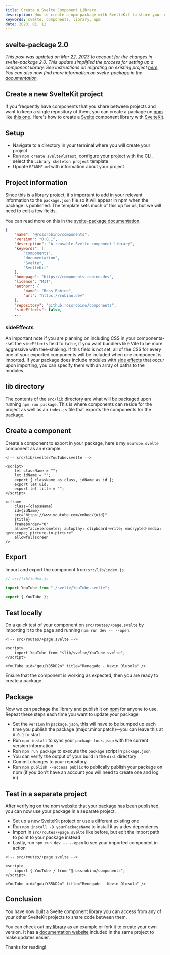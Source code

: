 ```yaml
---
title: Create a Svelte Component Library
description: How to create a npm package with SvelteKit to share your components between projects.
keywords: svelte, components, library, npm
date: 2023, 01, 12
---
```


## svelte-package 2.0

_This post was updated on Mar 22, 2023 to account for the changes in svelte-package 2.0. This update simplified the process for setting up a component library. See instructions on migrating an existing project [here](https://github.com/sveltejs/kit/pull/8922). You can also now find more information on svelte-package in the [documentation](https://kit.svelte.dev/docs/packaging)._

## Create a new SvelteKit project

If you frequently have components that you share between projects and want to keep a single repository of them, you can create a package on [npm](https://www.npmjs.com/) like [this one](https://github.com/rossrobino/drab). Here's how to create a [Svelte](https://svelte.dev) component library with [SvelteKit](https://kit.svelte.dev).

## Setup

- Navigate to a directory in your terminal where you will create your project
- Run `npm create svelte@latest`, configure your project with the CLI, select the `Library skeleton project` template
- Update `README.md` with information about your project

## Project information

Since this is a library project, it's important to add in your relevant information to the `package.json` file so it will appear in npm when the package is published. The template sets much of this up for us, but we will need to edit a few fields.

You can read more on this in the [svelte-package documentation](https://kit.svelte.dev/docs/packaging).

```json
{
	"name": "@rossrobino/components",
	"version": "0.0.1",
	"description": "A reusable Svelte component library",
	"keywords": [
		"components",
		"documentation",
		"Svelte",
		"SvelteKit"
	],
	"homepage": "https://components.robino.dev",
	"license": "MIT",
	"author": {
		"name": "Ross Robino",
		"url": "https://robino.dev"
	},
	"repository": "github:rossrobino/components",
	"sideEffects": false,
	...
```

### sideEffects

An important note if you are planning on including CSS in your components--set the `sideEffects` field to `false`, if you want bundlers like Vite to be more aggressive with tree-shaking. If this field is not set, all of the CSS for every one of your exported components will be included when one component is imported. If your package does include modules with [side effects](https://webpack.js.org/guides/tree-shaking/#mark-the-file-as-side-effect-free) that occur upon importing, you can specify them with an array of paths to the modules.

## lib directory

The contents of the `src/lib` directory are what will be packaged upon running `npm run package`. This is where components can reside for the project as well as an `index.js` file that exports the components for the package.

## Create a component

Create a component to export in your package, here's my `YouTube.svelte` component as an example.

```svelte
<!-- src/lib/svelte/YouTube.svelte -->

<script>
	let className = "";
	let idName = "";
	export { className as class, idName as id };
	export let uid;
	export let title = "";
</script>

<iframe
	class={className}
	id={idName}
	src="https://www.youtube.com/embed/{uid}"
	{title}
	frameborder="0"
	allow="accelerometer; autoplay; clipboard-write; encrypted-media; gyroscope; picture-in-picture"
	allowfullscreen
/>
```

## Export

Import and export the component from `src/lib/index.js`.

```js
// src/lib/index.js

import YouTube from "./svelte/YouTube.svelte";

export { YouTube };
```

## Test locally

Do a quick test of your component on `src/routes/+page.svelte` by importing it to the page and running `npm run dev -- --open`.

```svelte
<!-- src/routes/+page.svelte -->

<script>
	import YouTube from "$lib/svelte/YouTube.svelte";
</script>

<YouTube uid="gouiY85kD2o" title="Renegade - Kevin Olusola" />
```

Ensure that the component is working as expected, then you are ready to create a package.

## Package

Now we can package the library and publish it on [npm](https://www.npmjs.com/) for anyone to use. Repeat these steps each time you want to update your package.

- Set the `version` in `package.json`, this will have to be bumped up each time you publish the package (major.minor.patch)--you can leave this at `0.0.1` to start
- Run `npm install` to sync your `package-lock.json` with the current version information
- Run `npm run package` to execute the `package` script in `package.json`
- You can verify the output of your build in the `dist` directory
- Commit changes to your repository
- Run `npm publish --access public` to publically publish your package on npm (if you don't have an account you will need to create one and log in)

## Test in a separate project

After verifying on the npm website that your package has been published, you can now use your package in a separate project.

- Set up a new SvelteKit project or use a different existing one
- Run `npm install -D yourPackageName` to install it as a dev dependency
- Import in `src/routes/+page.svelte` like before, but edit the import path to point to your package instead
- Lastly, run `npm run dev -- --open` to see your imported component in action

```svelte
<!-- src/routes/+page.svelte -->

<script>
	import { YouTube } from "@rossrobino/components";
</script>

<YouTube uid="gouiY85kD2o" title="Renegade - Kevin Olusola" />
```

## Conclusion

You have now built a Svelte component library you can access from any of your other SvelteKit projects to share code between them.

You can check out [my library](https://github.com/rossrobino/drab) as an example or fork it to create your own version. It has a [documentation website](https://drab.robino.dev) included in the same project to make updates easier.

Thanks for reading!
